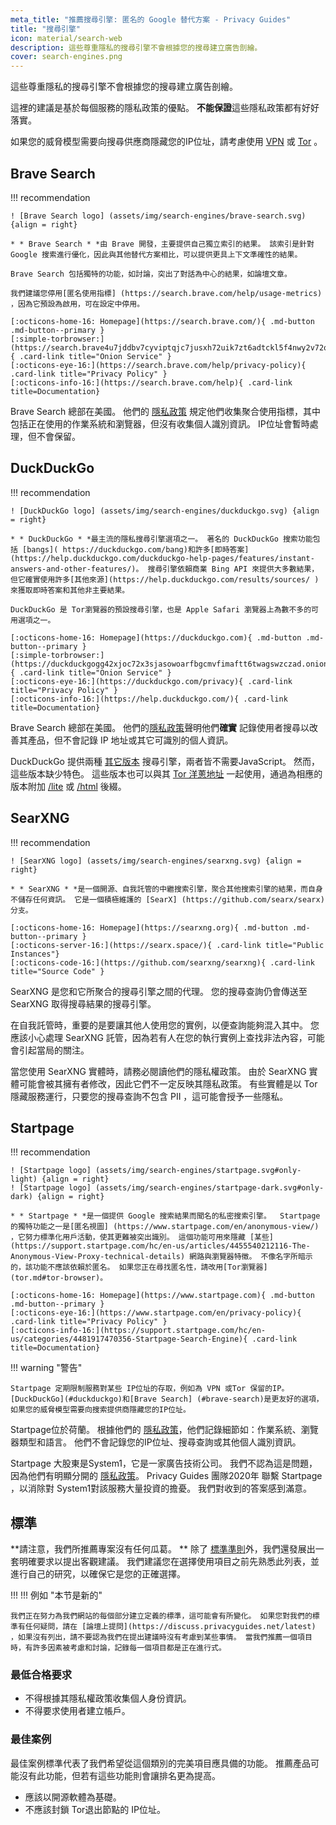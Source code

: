 ```yaml
---
meta_title: "推薦搜尋引擎: 匿名的 Google 替代方案 - Privacy Guides"
title: "搜尋引擎"
icon: material/search-web
description: 這些尊重隱私的搜尋引擎不會根據您的搜尋建立廣告剖繪。
cover: search-engines.png
---
```


這些尊重隱私的搜尋引擎不會根據您的搜尋建立廣告剖繪。

這裡的建議是基於每個服務的隱私政策的優點。 **不能保證**這些隱私政策都有好好落實。

如果您的威脅模型需要向搜尋供應商隱藏您的IP位址，請考慮使用 [VPN](vpn.md) 或 [Tor](https://www.torproject.org/) 。

## Brave Search

!!! recommendation

    ! [Brave Search logo] (assets/img/search-engines/brave-search.svg) {align = right}
    
    * * Brave Search * *由 Brave 開發，主要提供自己獨立索引的結果。 該索引是針對 Google 搜索進行優化，因此與其他替代方案相比，可以提供更具上下文準確性的結果。
    
    Brave Search 包括獨特的功能，如討論，突出了對話為中心的結果，如論壇文章。
    
    我們建議您停用[匿名使用指標] (https://search.brave.com/help/usage-metrics) ，因為它預設為啟用，可在設定中停用。
    
    [:octicons-home-16: Homepage](https://search.brave.com/){ .md-button .md-button--primary }
    [:simple-torbrowser:](https://search.brave4u7jddbv7cyviptqjc7jusxh72uik7zt6adtckl5f4nwy2v72qd.onion){ .card-link title="Onion Service" }
    [:octicons-eye-16:](https://search.brave.com/help/privacy-policy){ .card-link title="Privacy Policy" }
    [:octicons-info-16:](https://search.brave.com/help){ .card-link title=Documentation}

Brave Search 總部在美國。 他們的 [隱私政策](https://search.brave.com/help/privacy-policy) 規定他們收集聚合使用指標，其中包括正在使用的作業系統和瀏覽器，但沒有收集個人識別資訊。 IP位址會暫時處理，但不會保留。

## DuckDuckGo

!!! recommendation

    ! [DuckDuckGo logo] (assets/img/search-engines/duckduckgo.svg) {align = right}
    
    * * DuckDuckGo * *最主流的隱私搜尋引擎選項之一。 著名的 DuckDuckGo 搜索功能包括 [bangs]( https://duckduckgo.com/bang)和許多[即時答案] (https://help.duckduckgo.com/duckduckgo-help-pages/features/instant-answers-and-other-features/)。 搜尋引擎依賴商業 Bing API 來提供大多數結果，但它確實使用許多[其他來源](https://help.duckduckgo.com/results/sources/ )來獲取即時答案和其他非主要結果。
    
    DuckDuckGo 是 Tor瀏覽器的預設搜尋引擎，也是 Apple Safari 瀏覽器上為數不多的可用選項之一。
    
    [:octicons-home-16: Homepage](https://duckduckgo.com){ .md-button .md-button--primary }
    [:simple-torbrowser:](https://duckduckgogg42xjoc72x3sjasowoarfbgcmvfimaftt6twagswzczad.onion){ .card-link title="Onion Service" }
    [:octicons-eye-16:](https://duckduckgo.com/privacy){ .card-link title="Privacy Policy" }
    [:octicons-info-16:](https://help.duckduckgo.com/){ .card-link title=Documentation}

Brave Search 總部在美國。 他們的[隱私政策](https://duckduckgo.com/privacy)聲明他們**確實** 記錄使用者搜尋以改善其產品，但不會記錄 IP 地址或其它可識別的個人資訊。

DuckDuckGo 提供兩種 [其它版本](https://help.duckduckgo.com/features/non-javascript/) 搜尋引擎，兩者皆不需要JavaScript。 然而，這些版本缺少特色。 這些版本也可以與其 [Tor 洋蔥地址](https://duckduckgogg42xjoc72x3sjasowoarfbgcmvfimaftt6twagswzczad.onion/) 一起使用，通過為相應的版本附加 [/lite](https://duckduckgogg42xjoc72x3sjasowoarfbgcmvfimaftt6twagswzczad.onion/lite) 或 [/html](https://duckduckgogg42xjoc72x3sjasowoarfbgcmvfimaftt6twagswzczad.onion/html) 後綴。

## SearXNG

!!! recommendation

    ! [SearXNG logo] (assets/img/search-engines/searxng.svg) {align = right}
    
    * * SearXNG * *是一個開源、自我託管的中繼搜索引擎，聚合其他搜索引擎的結果，而自身不儲存任何資訊。 它是一個積極維護的 [SearX] (https://github.com/searx/searx)分支。
    
    [:octicons-home-16: Homepage](https://searxng.org){ .md-button .md-button--primary }
    [:octicons-server-16:](https://searx.space/){ .card-link title="Public Instances"}
    [:octicons-code-16:](https://github.com/searxng/searxng){ .card-link title="Source Code" }

SearXNG 是您和它所聚合的搜尋引擎之間的代理。 您的搜尋查詢仍會傳送至 SearXNG 取得搜尋結果的搜尋引擎。

在自我託管時，重要的是要讓其他人使用您的實例，以便查詢能夠混入其中。 您應該小心處理 SearXNG 託管，因為若有人在您的執行實例上查找非法內容，可能會引起當局的關注。

當您使用 SearXNG 實體時，請務必閱讀他們的隱私權政策。 由於 SearXNG 實體可能會被其擁有者修改，因此它們不一定反映其隱私政策。 有些實體是以 Tor 隱藏服務運行，只要您的搜尋查詢不包含 PII ，這可能會授予一些隱私。

## Startpage

!!! recommendation

    ! [Startpage logo] (assets/img/search-engines/startpage.svg#only-light) {align = right}
    ! [Startpage logo] (assets/img/search-engines/startpage-dark.svg#only-dark) {align = right}
    
    * * Startpage * *是一個提供 Google 搜索結果而聞名的私密搜索引擎。  Startpage 的獨特功能之一是[匿名視圖] (https://www.startpage.com/en/anonymous-view/) ，它努力標準化用戶活動，使其更難被突出識別。 這個功能可用來隱藏 [某些](https://support.startpage.com/hc/en-us/articles/4455540212116-The-Anonymous-View-Proxy-technical-details) 網路與瀏覽器特徵。 不像名字所暗示的，該功能不應該依賴於匿名。 如果您正在尋找匿名性，請改用[Tor瀏覽器] (tor.md#tor-browser)。
    
    [:octicons-home-16: Homepage](https://www.startpage.com){ .md-button .md-button--primary }
    [:octicons-eye-16:](https://www.startpage.com/en/privacy-policy){ .card-link title="Privacy Policy" }
    [:octicons-info-16:](https://support.startpage.com/hc/en-us/categories/4481917470356-Startpage-Search-Engine){ .card-link title=Documentation}

!!! warning "警告"

    Startpage 定期限制服務對某些 IP位址的存取，例如為 VPN 或Tor 保留的IP。 [DuckDuckGo](#duckduckgo)和[Brave Search] (#brave-search)是更友好的選項，如果您的威脅模型需要向搜索提供商隱藏您的IP位址。

Startpage位於荷蘭。 根據他們的 [隱私政策](https://www.startpage.com/en/privacy-policy/)，他們記錄細節如：作業系統、瀏覽器類型和語言。 他們不會記錄您的IP位址、搜尋查詢或其他個人識別資訊。

Startpage 大股東是System1，它是一家廣告技術公司。 我們不認為這是問題，因為他們有明顯分開的 [隱私政策](https://system1.com/terms/privacy-policy)。 Privacy Guides 團隊2020年</a> 聯繫 Startpage
，以消除對 System1對該服務大量投資的擔憂。 我們對收到的答案感到滿意。</p> 



## 標準

**請注意，我們所推薦專案沒有任何瓜葛。 ** 除了 [標準準則](about/criteria.md)外，我們還發展出一套明確要求以提出客觀建議。 我們建議您在選擇使用項目之前先熟悉此列表，並進行自己的研究，以確保它是您的正確選擇。

!!! !!! 例如 "本节是新的"

    我們正在努力為我們網站的每個部分建立定義的標準，這可能會有所變化。 如果您對我們的標準有任何疑問，請在 [論壇上提問](https://discuss.privacyguides.net/latest) ，如果沒有列出，請不要認為我們在提出建議時沒有考慮到某些事情。 當我們推薦一個項目時，有許多因素被考慮和討論，記錄每一個項目都是正在進行式。
    



### 最低合格要求

- 不得根據其隱私權政策收集個人身份資訊。
- 不得要求使用者建立帳戶。



### 最佳案例

最佳案例標準代表了我們希望從這個類別的完美項目應具備的功能。 推薦產品可能沒有此功能，但若有這些功能則會讓排名更為提高。

- 應該以開源軟體為基礎。
- 不應該封鎖 Tor退出節點的 IP位址。
